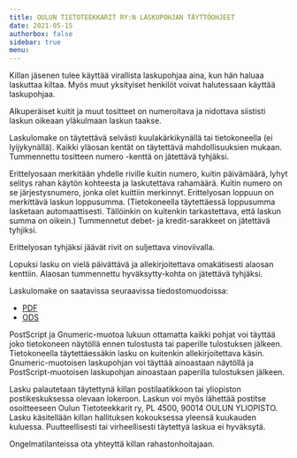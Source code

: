 ```yaml
---
title: OULUN TIETOTEEKKARIT RY:N LASKUPOHJAN TÄYTTÖOHJEET
date: 2021-05-15
authorbox: false
sidebar: true
menu:
---
```


Killan jäsenen tulee käyttää virallista laskupohjaa aina, kun hän haluaa laskuttaa kiltaa. Myös muut yksityiset henkilöt voivat halutessaan käyttää laskupohjaa.

Alkuperäiset kuitit ja muut tositteet on numeroitava ja nidottava siististi laskun oikeaan yläkulmaan laskun taakse.

Laskulomake on täytettävä selvästi kuulakärkikynällä tai tietokoneella (ei lyijykynällä). Kaikki yläosan kentät on täytettävä mahdollisuuksien mukaan. Tummennettu tositteen numero -kenttä on jätettävä tyhjäksi.

Erittelyosaan merkitään yhdelle riville kuitin numero, kuitin päivämäärä, lyhyt selitys rahan käytön kohteesta ja laskutettava rahamäärä. Kuitin numero on se järjestysnumero, jonka olet kuittiin merkinnyt. Erittelyosan loppuun on merkittävä laskun loppusumma. (Tietokoneella täytettäessä loppusumma lasketaan automaattisesti. Tällöinkin on kuitenkin tarkastettava, että laskun summa on oikein.) Tummennetut debet- ja kredit-sarakkeet on jätettävä tyhjiksi.

Erittelyosan tyhjäksi jäävät rivit on suljettava vinoviivalla.

Lopuksi lasku on vielä päivättävä ja allekirjoitettava omakätisesti alaosan kenttiin. Alaosan tummennettu hyväksytty-kohta on jätettävä tyhjäksi.

Laskulomake on saatavissa seuraavissa tiedostomuodoissa:

- [PDF](otit_laskupohja.pdf)
- [ODS](otit_laskupohja.ods)

PostScript ja Gnumeric-muotoa lukuun ottamatta kaikki pohjat voi täyttää joko tietokoneen näytöllä ennen tulostusta tai paperille tulostuksen jälkeen. Tietokoneella täytettäessäkin lasku on kuitenkin allekirjoitettava käsin. Gnumeric-muotoisen laskupohjan voi täyttää ainoastaan näytöllä ja PostScript-muotoisen laskupohjan ainoastaan paperilla tulostuksen jälkeen.

Lasku palautetaan täytettynä killan postilaatikkoon tai yliopiston postikeskuksessa olevaan lokeroon. Laskun voi myös lähettää postitse osoitteeseen Oulun Tietoteekkarit ry, PL 4500, 90014 OULUN YLIOPISTO. Lasku käsitellään killan hallituksen kokouksessa yleensä kuukauden kuluessa. Puutteellisesti tai virheellisesti täytettyä laskua ei hyväksytä.

Ongelmatilanteissa ota yhteyttä killan rahastonhoitajaan.